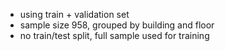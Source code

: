 * using train + validation set
* sample size 958, grouped by building and floor
* no train/test split, full sample used for training
